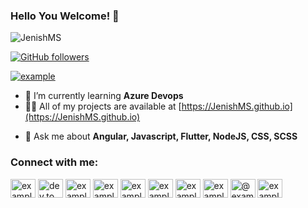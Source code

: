 ### Hello You Welcome! 👋

<img src="https://komarev.com/ghpvc/?username=JenishMS&label=Profile%20views&color=orange&style=flat" alt="JenishMS"/>

[![GitHub followers](https://img.shields.io/github/followers/Naereen.svg?style=social&label=Follow&maxAge=2592000)](https://github.com/JenishMS?tab=followers)
<!-- ![JenishMS's Stats](https://github-readme-stats.vercel.app/api/top-langs/?username=JenishMS&theme=orange-green) -->

<!-- <a href="https://github.com/anuraghazra/github-readme-stats/actions">
  <img alt="Tests Passing" src="https://github.com/anuraghazra/github-readme-stats/workflows/Test/badge.svg" />
</a> -->

<p align="left"> <a href="https://twitter.com/JeniAbi7" target="blank"><img src="https://img.shields.io/twitter/follow/JeniAbi7?logo=twitter&style=for-the-badge" alt="example" /></a> </p>

<!-- **JenishMS/JenishMS** is a ✨ _special_ ✨ repository because its `README.md` (this file) appears on your GitHub profile. -->

<!-- - 🔭 I’m currently working on ... -->
- 🌱 I’m currently learning **Azure Devops**
- 👨‍💻 All of my projects are available at [https://JenishMS.github.io](https://JenishMS.github.io)
<!-- - 👯 I’m looking to collaborate on ... -->
<!-- - 🤔 I’m looking for help with ... -->
- 💬 Ask me about **Angular, Javascript, Flutter, NodeJS, CSS, SCSS**
<!-- - 📫 How to reach me:  -->
<!-- - 😄 Pronouns: ... -->
<!-- - ⚡ Fun fact: ... -->

<h3 align="left">Connect with me:</h3>
<p align="left">
<a href="https://codepen.io/jenish_ms" target="blank"><img align="center" src="https://raw.githubusercontent.com/rahuldkjain/github-profile-readme-generator/master/src/images/icons/Social/codepen.svg" alt="example" height="30" width="40" /></a>
<a href="https://dev.to/dev.to" target="blank"><img align="center" src="https://raw.githubusercontent.com/rahuldkjain/github-profile-readme-generator/master/src/images/icons/Social/devto.svg" alt="dev.to" height="30" width="40" /></a>
<a href="https://twitter.com/example" target="blank"><img align="center" src="https://raw.githubusercontent.com/rahuldkjain/github-profile-readme-generator/master/src/images/icons/Social/twitter.svg" alt="example" height="30" width="40" /></a>
<a href="https://linkedin.com/in/example" target="blank"><img align="center" src="https://raw.githubusercontent.com/rahuldkjain/github-profile-readme-generator/master/src/images/icons/Social/linked-in-alt.svg" alt="example" height="30" width="40" /></a>
<a href="https://stackoverflow.com/users/example" target="blank"><img align="center" src="https://raw.githubusercontent.com/rahuldkjain/github-profile-readme-generator/master/src/images/icons/Social/stack-overflow.svg" alt="example" height="30" width="40" /></a>
<a href="https://fb.com/example" target="blank"><img align="center" src="https://raw.githubusercontent.com/rahuldkjain/github-profile-readme-generator/master/src/images/icons/Social/facebook.svg" alt="example" height="30" width="40" /></a>
<a href="https://instagram.com/example" target="blank"><img align="center" src="https://raw.githubusercontent.com/rahuldkjain/github-profile-readme-generator/master/src/images/icons/Social/instagram.svg" alt="example" height="30" width="40" /></a>
<a href="https://dribbble.com/example" target="blank"><img align="center" src="https://raw.githubusercontent.com/rahuldkjain/github-profile-readme-generator/master/src/images/icons/Social/dribbble.svg" alt="example" height="30" width="40" /></a>
<a href="https://medium.com/@example" target="blank"><img align="center" src="https://raw.githubusercontent.com/rahuldkjain/github-profile-readme-generator/master/src/images/icons/Social/medium.svg" alt="@example" height="30" width="40" /></a>
<a href="https://www.youtube.com/c/example" target="blank"><img align="center" src="https://raw.githubusercontent.com/rahuldkjain/github-profile-readme-generator/master/src/images/icons/Social/youtube.svg" alt="example" height="30" width="40" /></a>
</p>





